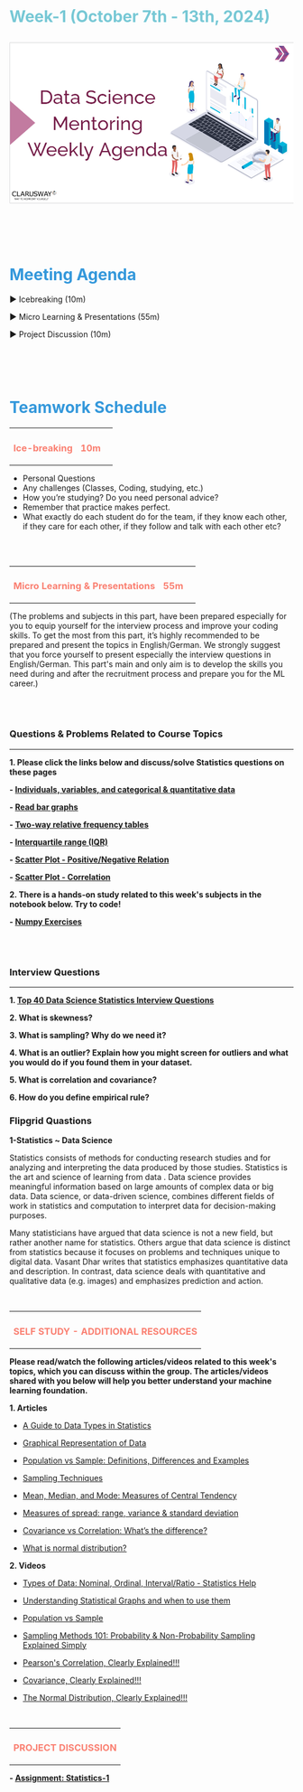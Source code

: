 <h1><strong><span style="color: #77C8D5;">Week-1 (October 7th - 13th, 2024)</strong></span>

![logo](ds_agenda_logo.png)

<br>


<h1><strong><span style="color: #3498DB;">Meeting Agenda</strong></h1></span>

<span class="c16 c30">▶ </span><span
class="c42 c82">Icebreaking (10m)</span><span class="c16 c23"> </span>

<span class="c16 c30">▶ </span><span
class="c42 c82">Micro Learning & Presentations (55m)</span><span class="c46 c42 c48"> </span>


<span class="c30">▶ </span><span class="c46 c48 c42">Project Discussion (10m)</span>

<br>
<br>
<br>

<div style="page-break-after: always;"></div>

<h1><strong><span style="color: #3498DB;">Teamwork Schedule</strong></h1></span>

<table style= "width:100%;">
                <tr>
                <td style="color: #FA8072; text-align:left "><h3><strong><p>Ice-breaking</td>
                <td style="color: #FA8072; text-align:right;"><h3><strong><p>10m</p><td>                </tr>
</table>

- Personal Questions 
- Any challenges (Classes, Coding, studying, etc.) 
- How you’re studying? Do you need personal advice? 
- Remember that practice makes perfect. 
- What exactly do each student do for the team, if they know each other, if they care for each other, if they follow and talk with each other etc? 

<br>
<br>

<table style= "width:100%;">
                <tr>
                <td style="color: #FA8072; text-align:left "><h3><strong><p>Micro Learning & Presentations</td>
                <td style="color: #FA8072; text-align:right;"><h3><strong><p>55m</p><td>                </tr>
</table>
(The problems and subjects in this part, have been prepared especially for you to equip yourself for the interview process and improve your coding skills. 
To get the most from this part, it’s highly recommended to be prepared and present the topics in English/German.
We strongly suggest that you force yourself to present especially the interview questions in English/German. 
This part's main and only aim is to develop the skills you need during and after the recruitment process and prepare you for the ML career.)


<br><br>
<h3><strong>Questions & Problems Related to Course Topics</strong></h4>
<hr>

**1. Please click the links below and discuss/solve Statistics questions on these pages**

   **- [Individuals, variables, and categorical & quantitative data](https://www.khanacademy.org/math/statistics-probability/analyzing-categorical-data/one-categorical-variable/e/individuals-variables-categorical-quantitative-data)**

   **- [Read bar graphs](https://www.khanacademy.org/math/statistics-probability/analyzing-categorical-data/one-categorical-variable/e/reading_bar_charts_2)**

   **- [Two-way relative frequency tables](https://www.khanacademy.org/math/statistics-probability/analyzing-categorical-data/two-way-tables-for-categorical-data/e/reading-two-way-relative-frequency-tables)**

   **- [Interquartile range (IQR)](https://www.khanacademy.org/math/statistics-probability/summarizing-quantitative-data/interquartile-range-iqr/e/calculating-the-interquartile-range--iqr-)**

   **- [Scatter Plot - Positive/Negative Relation](https://www.khanacademy.org/math/probability/scatterplots-a1/creating-interpreting-scatterplots/e/positive-and-negative-linear-correlations-from-scatter-plots)**

   **- [Scatter Plot - Correlation](https://www.khanacademy.org/math/probability/scatterplots-a1/creating-interpreting-scatterplots/e/correlation-coefficient-intuition)**


**2. There is a hands-on study related to this week's subjects in the notebook below. Try to code!**

   **- [Numpy Exercises](https://github.com/clarusway/DS-EU-1624-DA-Students/blob/main/2-%20Weekly%20Agendas/DA-1%20Agenda/NumPy-Exercises_Student.ipynb)**


<br><br>
<h3><strong>Interview Questions</strong></h4>
<hr>

**1. [Top 40 Data Science Statistics Interview Questions](https://www.analyticsvidhya.com/blog/2022/08/top-40-data-science-statistics-interview-questions/)**

**2. What is skewness?**

**3. What is sampling? Why do we need it?**
                  
**4. What is an outlier? Explain how you might screen for outliers and what you would do if you found them in your dataset.**

**5. What is correlation and covariance?**

**6. How do you define empirical rule?**

<h3><strong>Flipgrid Quastions</strong></h4>

**1-Statistics ~ Data Science**
<p>Statistics consists of methods for conducting research studies and for analyzing and interpreting the data produced by those studies. Statistics is the art and science of learning from data . Data science provides meaningful information based on large amounts of complex data or big data. Data science, or data-driven science, combines different fields of work in statistics and computation to interpret data for decision-making purposes.

Many statisticians have argued that data science is not a new field, but rather another name for statistics. Others argue that data science is distinct from statistics because it focuses on problems and techniques unique to digital data. Vasant Dhar writes that statistics emphasizes quantitative data and description. In contrast, data science deals with quantitative and qualitative data (e.g. images) and emphasizes prediction and action.</p>

<br>

<table style= "width:100%;">
                <tr>
                <td style="color: #FA8072; text-align:left "><h3><strong><p>SELF STUDY - ADDITIONAL RESOURCES</td>
                </tr>
</table>

**Please read/watch the following articles/videos related to this week's topics, which you can discuss within the group. The articles/videos shared with you below will help you better understand your machine learning foundation.**

**1. Articles**

   - [A Guide to Data Types in Statistics](https://builtin.com/data-science/data-types-statistics)
  
   - [Graphical Representation of Data](https://www.geeksforgeeks.org/graphical-representation-of-data/)
  
   - [Population vs Sample: Definitions, Differences and Examples](https://www.simplilearn.com/tutorials/machine-learning-tutorial/population-vs-sample)
                
   - [Sampling Techniques](https://towardsdatascience.com/sampling-techniques-a4e34111d808)

   - [Mean, Median, and Mode: Measures of Central Tendency](https://statisticsbyjim.com/basics/measures-central-tendency-mean-median-mode/)

   - [Measures of spread: range, variance & standard deviation](https://www.khanacademy.org/math/statistics-probability/summarizing-quantitative-data/variance-standard-deviation-population/v/range-variance-and-standard-deviation-as-measures-of-dispersion)

   - [Covariance vs Correlation: What’s the difference?](https://www.mygreatlearning.com/blog/covariance-vs-correlation/)

   - [What is normal distribution?](https://www.techtarget.com/whatis/definition/normal-distribution)

**2. Videos**

   - [Types of Data: Nominal, Ordinal, Interval/Ratio - Statistics Help](https://www.youtube.com/watch?v=hZxnzfnt5v8)
	
   - [Understanding Statistical Graphs and when to use them](https://www.youtube.com/watch?v=rllw15xkmUU)

   - [Population vs Sample](https://www.youtube.com/watch?v=eIZD1BFfw8E)

   - [Sampling Methods 101: Probability & Non-Probability Sampling Explained Simply](https://www.youtube.com/watch?v=fSmedyVv-Us)

   - [Pearson's Correlation, Clearly Explained!!!](https://www.youtube.com/watch?v=xZ_z8KWkhXE)

   - [Covariance, Clearly Explained!!!](https://www.youtube.com/watch?v=qtaqvPAeEJY)

   - [The Normal Distribution, Clearly Explained!!!](https://www.youtube.com/watch?v=rzFX5NWojp0)


<br>

<table style= "width:100%;">
                <tr>
                <td style="color: #FA8072; text-align:left "><h3><strong><p>PROJECT DISCUSSION</td>
                </tr>
                
</table>

**- [Assignment: Statistics-1](https://academy.clarusway.com/path-player?courseid=data-analysis-statistics&unit=66a27e16b3c8be2a8a09dab8Unit)** <br>

